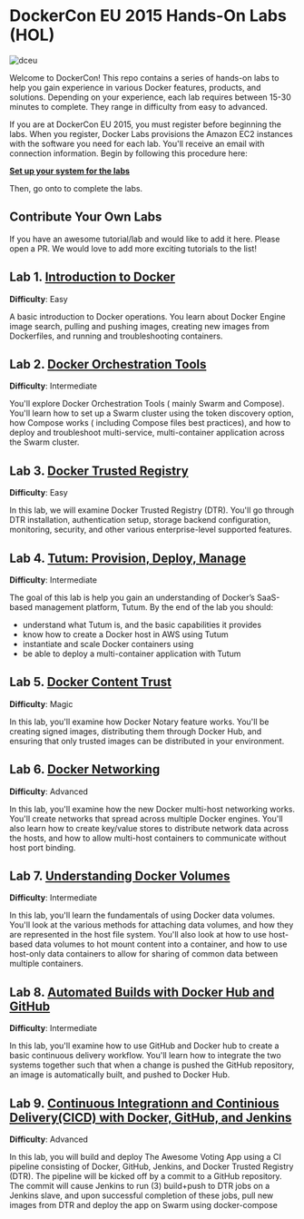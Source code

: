 # DockerCon EU 2015 Hands-On Labs (HOL)

![dceu](http://europe-2015.dockercon.com/assets/Docker_Euro_Largelogo-1c4ec95d91a66c91f44c831a65d2147d.png)

Welcome to DockerCon! This repo contains a series of hands-on labs to help you gain experience in various Docker features, products, and solutions. Depending on your experience, each lab requires between 15-30 minutes to complete. They range in difficulty from easy to advanced.

If you are at DockerCon EU 2015, you must register before beginning the labs. When you register, Docker Labs provisions the Amazon EC2 instances with the software you need for each lab. You'll receive an email with connection information. Begin by following this procedure here:

**[Set up your system for the labs](0-setup.md)**

Then, go onto to complete the labs.

## Contribute Your Own Labs

If you have an awesome tutorial/lab and would like to add it here. Please open a PR. We would love to add more exciting tutorials to the list!


## Lab 1. [Introduction to Docker](1-docker-introduction.md)
**Difficulty**: Easy

A basic introduction to Docker operations. You learn about Docker Engine image search, pulling and pushing images, creating new images from Dockerfiles, and running and troubleshooting containers.


## Lab 2. [Docker Orchestration Tools](2-orchestration.md)
**Difficulty**: Intermediate

You'll explore Docker Orchestration Tools ( mainly Swarm and Compose). You'll learn how to set up a Swarm cluster using the token discovery option, how Compose works ( including Compose files best practices), and how to deploy and troubleshoot multi-service, multi-container application across the Swarm cluster.

## Lab 3. [Docker Trusted Registry](3-dtr.md)
**Difficulty**: Easy

In this lab, we will examine Docker Trusted Registry (DTR). You'll go through DTR installation, authentication setup, storage backend configuration, monitoring, security, and other various enterprise-level supported features.


## Lab 4. [Tutum: Provision, Deploy, Manage](4-tutum-basics.md)
**Difficulty**: Intermediate

The goal of this lab is help you gain an understanding of Docker’s SaaS-based management platform, Tutum. By the end of the lab you should:

* understand what Tutum is, and the basic capabilities it provides
* know how to create a Docker host in AWS using Tutum
* instantiate and scale Docker containers using
* be able to deploy a multi-container application with Tutum


## Lab 5. [Docker Content Trust](5-content-trust.md)
**Difficulty**: Magic

In this lab, you'll examine how Docker Notary feature works. You'll be creating signed images, distributing them through Docker Hub, and ensuring that only trusted images can be distributed in your environment.



## Lab 6. [Docker Networking](6-networking.md)
**Difficulty**: Advanced

In this lab, you'll examine how the new Docker multi-host networking works. You'll create networks that spread across multiple Docker engines. You'll also learn how to create key/value stores to distribute network data across the hosts, and how to allow multi-host containers to communicate without host port binding.


## Lab 7. [Understanding Docker Volumes](7-volumes.md)
**Difficulty**: Intermediate

In this lab, you'll learn the fundamentals of using Docker data volumes. You'll look at the various methods for attaching data volumes, and how they are represented in the host file system. You'll also look at how to use host-based data volumes to hot mount content into a container, and how to use host-only data containers to allow for sharing of common data between multiple containers.


## Lab 8. [Automated Builds with Docker Hub and GitHub](8-Automated-builds.md)
**Difficulty**: Intermediate

In this lab, you'll examine how to use GitHub and Docker hub to create a basic continuous delivery workflow. You'll learn how to integrate the two systems together such that when a change is pushed the GitHub repository, an image is automatically built, and pushed to Docker Hub.


## Lab 9. [Continuous Integrationn and Continious Delivery(CICD) with Docker, GitHub, and Jenkins](9-cicd-with-docker.md)
**Difficulty**: Advanced

In this lab, you will build and deploy The Awesome Voting App using a CI pipeline consisting of Docker, GitHub, Jenkins, and Docker Trusted Registry (DTR). The pipeline will be kicked off by a commit to a GitHub repository. The commit will cause Jenkins to run (3) build+push to DTR jobs on a Jenkins slave, and upon successful completion of these jobs, pull new images from DTR and deploy the app on Swarm using docker-compose

